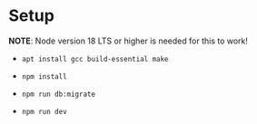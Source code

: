 # Setup

**NOTE**: Node version 18 LTS or higher is needed for this to work!
- `apt install gcc build-essential make`

- `npm install`

- `npm run db:migrate`

- `npm run dev`